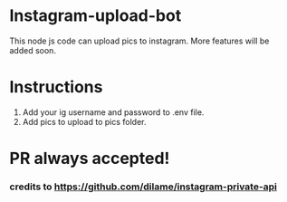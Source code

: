 # Instagram-upload-bot
 This node js code can upload pics to instagram. More features will be added soon.
# Instructions
 1. Add your ig username and password to .env file.
 2. Add pics to upload to pics folder.

# PR always accepted!

### credits to https://github.com/dilame/instagram-private-api
